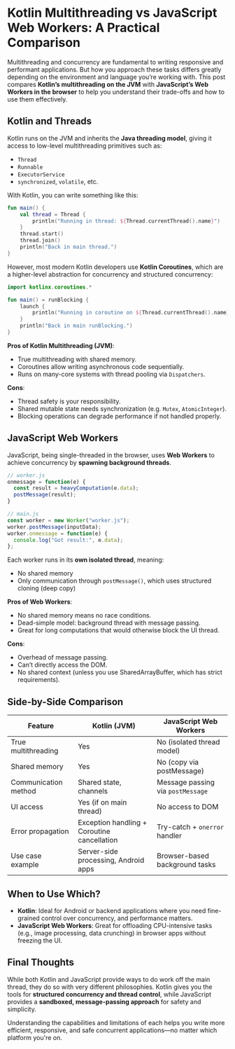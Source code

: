 # Kotlin Multithreading vs JavaScript Web Workers: A Practical Comparison

Multithreading and concurrency are fundamental to writing responsive and performant applications. But how you approach these tasks differs greatly depending on the environment and language you’re working with. This post compares **Kotlin’s multithreading on the JVM** with **JavaScript’s Web Workers in the browser** to help you understand their trade-offs and how to use them effectively.

## Kotlin and Threads

Kotlin runs on the JVM and inherits the **Java threading model**, giving it access to low-level multithreading primitives such as:

- `Thread`
- `Runnable`
- `ExecutorService`
- `synchronized`, `volatile`, etc.

With Kotlin, you can write something like this:

```kotlin
fun main() {
    val thread = Thread {
        println("Running in thread: ${Thread.currentThread().name}")
    }
    thread.start()
    thread.join()
    println("Back in main thread.")
}
```

However, most modern Kotlin developers use **Kotlin Coroutines**, which are a higher-level abstraction for concurrency and structured concurrency:

```kotlin
import kotlinx.coroutines.*

fun main() = runBlocking {
    launch {
        println("Running in coroutine on ${Thread.currentThread().name}")
    }
    println("Back in main runBlocking.")
}
```

**Pros of Kotlin Multithreading (JVM)**:
- True multithreading with shared memory.
- Coroutines allow writing asynchronous code sequentially.
- Runs on many-core systems with thread pooling via `Dispatchers`.

**Cons**:
- Thread safety is your responsibility.
- Shared mutable state needs synchronization (e.g. `Mutex`, `AtomicInteger`).
- Blocking operations can degrade performance if not handled properly.

## JavaScript Web Workers

JavaScript, being single-threaded in the browser, uses **Web Workers** to achieve concurrency by **spawning background threads**.

```js
// worker.js
onmessage = function(e) {
  const result = heavyComputation(e.data);
  postMessage(result);
}
```

```js
// main.js
const worker = new Worker("worker.js");
worker.postMessage(inputData);
worker.onmessage = function(e) {
  console.log("Got result:", e.data);
};
```

Each worker runs in its **own isolated thread**, meaning:

- No shared memory
- Only communication through `postMessage()`, which uses structured cloning (deep copy)

**Pros of Web Workers**:
- No shared memory means no race conditions.
- Dead-simple model: background thread with message passing.
- Great for long computations that would otherwise block the UI thread.

**Cons**:
- Overhead of message passing.
- Can’t directly access the DOM.
- No shared context (unless you use SharedArrayBuffer, which has strict requirements).

## Side-by-Side Comparison

| Feature                | Kotlin (JVM)                  | JavaScript Web Workers            |
|------------------------|-------------------------------|------------------------------------|
| True multithreading    | Yes                         | No (isolated thread model)     |
| Shared memory          | Yes                         | No (copy via postMessage)      |
| Communication method   | Shared state, channels        | Message passing via `postMessage` |
| UI access              | Yes (if on main thread)     | No access to DOM               |
| Error propagation      | Exception handling + Coroutine cancellation | Try-catch + `onerror` handler     |
| Use case example       | Server-side processing, Android apps | Browser-based background tasks    |

## When to Use Which?

- **Kotlin**: Ideal for Android or backend applications where you need fine-grained control over concurrency, and performance matters.
- **JavaScript Web Workers**: Great for offloading CPU-intensive tasks (e.g., image processing, data crunching) in browser apps without freezing the UI.

## Final Thoughts

While both Kotlin and JavaScript provide ways to do work off the main thread, they do so with very different philosophies. Kotlin gives you the tools for **structured concurrency and thread control**, while JavaScript provides a **sandboxed, message-passing approach** for safety and simplicity.

Understanding the capabilities and limitations of each helps you write more efficient, responsive, and safe concurrent applications—no matter which platform you're on.
